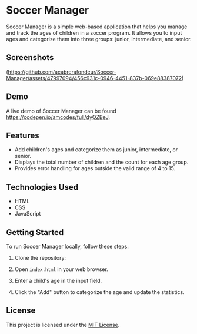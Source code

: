# Soccer Manager

Soccer Manager is a simple web-based application that helps you manage and track the ages of children in a soccer program. It allows you to input ages and categorize them into three groups: junior, intermediate, and senior.

## Screenshots

(https://github.com/acabrerafondeur/Soccer-Manager/assets/47997094/456c931c-0946-4451-837b-069e88387072)

## Demo

A live demo of Soccer Manager can be found https://codepen.io/amcodes/full/dyQZBeJ.

## Features

- Add children's ages and categorize them as junior, intermediate, or senior.
- Displays the total number of children and the count for each age group.
- Provides error handling for ages outside the valid range of 4 to 15.

## Technologies Used

- HTML
- CSS
- JavaScript

## Getting Started

To run Soccer Manager locally, follow these steps:

1. Clone the repository:

2. Open `index.html` in your web browser.

3. Enter a child's age in the input field.

4. Click the "Add" button to categorize the age and update the statistics.

## License

This project is licensed under the [MIT License](LICENSE).
